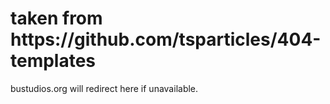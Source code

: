 <h1>taken from https://github.com/tsparticles/404-templates</h1>
<p>bustudios.org will redirect here if unavailable.</p>
